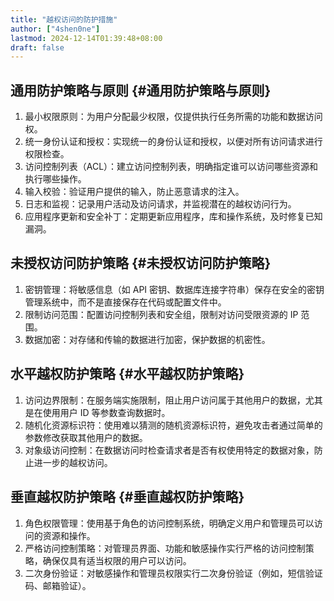 ```yaml
---
title: "越权访问的防护措施"
author: ["4shen0ne"]
lastmod: 2024-12-14T01:39:48+08:00
draft: false
---
```


## 通用防护策略与原则 {#通用防护策略与原则}

1.  最小权限原则：为用户分配最少权限，仅提供执行任务所需的功能和数据访问权。
2.  统一身份认证和授权：实现统一的身份认证和授权，以便对所有访问请求进行权限检查。
3.  访问控制列表（ACL）：建立访问控制列表，明确指定谁可以访问哪些资源和执行哪些操作。
4.  输入校验：验证用户提供的输入，防止恶意请求的注入。
5.  日志和监视：记录用户活动及访问请求，并监视潜在的越权访问行为。
6.  应用程序更新和安全补丁：定期更新应用程序，库和操作系统，及时修复已知漏洞。


## 未授权访问防护策略 {#未授权访问防护策略}

1.  密钥管理：将敏感信息（如 API 密钥、数据库连接字符串）保存在安全的密钥管理系统中，而不是直接保存在代码或配置文件中。
2.  限制访问范围：配置访问控制列表和安全组，限制对访问受限资源的 IP 范围。
3.  数据加密：对存储和传输的数据进行加密，保护数据的机密性。


## 水平越权防护策略 {#水平越权防护策略}

1.  访问边界限制：在服务端实施限制，阻止用户访问属于其他用户的数据，尤其是在使用用户 ID 等参数查询数据时。
2.  随机化资源标识符：使用难以猜测的随机资源标识符，避免攻击者通过简单的参数修改获取其他用户的数据。
3.  对象级访问控制：在数据访问时检查请求者是否有权使用特定的数据对象，防止进一步的越权访问。


## 垂直越权防护策略 {#垂直越权防护策略}

1.  角色权限管理：使用基于角色的访问控制系统，明确定义用户和管理员可以访问的资源和操作。
2.  严格访问控制策略：对管理员界面、功能和敏感操作实行严格的访问控制策略，确保仅具有适当权限的用户可以访问。
3.  二次身份验证：对敏感操作和管理员权限实行二次身份验证（例如，短信验证码、邮箱验证）。

